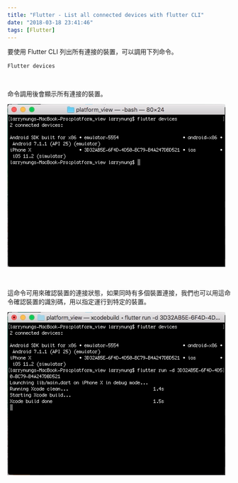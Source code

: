 ```yaml
---
title: "Flutter - List all connected devices with flutter CLI"
date: "2018-03-18 23:41:46"
tags: [Flutter]
---
```



要使用 Flutter CLI 列出所有連接的裝置，可以調用下列命令。  

<!-- More -->

    Flutter devices

<br/>


命令調用後會顯示所有連接的裝置。  

![1.png](1.png)
 
<br/>


這命令可用來確認裝置的連接狀態，如果同時有多個裝置連接，我們也可以用這命令確認裝置的識別碼，用以指定運行到特定的裝置。  

![2.png](2.png)
 
<br/>
